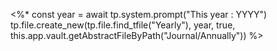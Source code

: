 <%* 
	const year = await tp.system.prompt("This year : YYYY") 
  tp.file.create_new(tp.file.find_tfile("Yearly"), year, true, this.app.vault.getAbstractFileByPath("Journal/Annually"))
%>